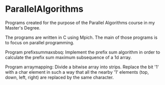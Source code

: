 ParallelAlgorithms
==================


Programs created for the purpose of the Parallel Algorithms course in my Master's Degree.

The programs are written in C using Mpich. The main of those programs is to focus on parallel programming.

Program prefixsummaxsbsq: Implement the prefix sum algorithm in order to calculate the prefix sum maximum
subsequence of a 1d array.

Program arraymapping: Divide a bitwise array into strips. Replace the bit '1' with a char element in such
a way that all the nearby '1' elements (top, down, left, right) are replaced by the same character.
